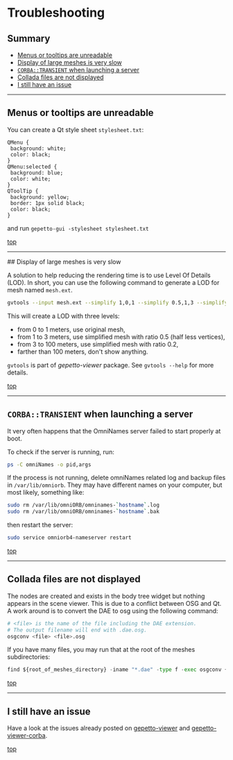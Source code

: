 <link rel="stylesheet" href="qrc:/css/troubleshooting"/>

[gepetto-viewer]:https://github.com/gepetto/gepetto-viewer
[gepetto-viewer-corba]:https://github.com/gepetto/gepetto-viewer-corba

# Troubleshooting

## Summary

  * [Menus or tooltips are unreadable](#menus-or-tooltips-are-unreadable)
  * [Display of large meshes is very slow](#display-of-large-meshes-is-very-slow)
  * [`CORBA::TRANSIENT` when launching a server](#corbatransient-when-launching-a-server)
  * [Collada files are not displayed](#collada-files-are-not-displayed)
  * [I still have an issue](#i-still-have-an-issue)

---

## Menus or tooltips are unreadable

You can create a Qt style sheet `stylesheet.txt`:
```
QMenu {
 background: white;
 color: black;
}
QMenu:selected {
 background: blue;
 color: white;
}
QToolTip {
 background: yellow;
 border: 1px solid black;
 color: black;
}
```
and run `gepetto-gui -stylesheet stylesheet.txt`

[top](#troubleshooting)

---

## Display of large meshes is very slow

A solution to help reducing the rendering time is to use Level Of Details (LOD).
In short, you can use the following command to generate a LOD for mesh named `mesh.ext`.
```sh
gvtools --input mesh.ext --simplify 1,0,1 --simplify 0.5,1,3 --simplify 0.2,3,100 --output mesh.ext.osgb
```
This will create a LOD with three levels:
- from 0 to 1 meters, use original mesh,
- from 1 to 3 meters, use simplified mesh with ratio 0.5 (half less vertices),
- from 3 to 100 meters, use simplified mesh with ratio 0.2,
- farther than 100 meters, don't show anything.

`gvtools` is part of *gepetto-viewer* package.  See `gvtools --help` for more details.

[top](#troubleshooting)

---

## `CORBA::TRANSIENT` when launching a server

It very often happens that the OmniNames server failed to start properly at boot.

To check if the server is running, run:
```bash
ps -C omniNames -o pid,args
```

If the process is not running, delete omniNames related log and backup files in `/var/lib/omniorb`. They may have different names on your computer, but most likely, something like:
```bash
sudo rm /var/lib/omniORB/omninames-`hostname`.log
sudo rm /var/lib/omniORB/omninames-`hostname`.bak
```
then restart the server:
```bash
sudo service omniorb4-nameserver restart
```

[top](#troubleshooting)

---

## Collada files are not displayed

The nodes are created and exists in the body tree widget but nothing appears in the scene viewer. This is due to a conflict between OSG and Qt. A work around is to convert the DAE to osg using the following command:
```bash
# <file> is the name of the file including the DAE extension.
# The output filename will end with .dae.osg.
osgconv <file> <file>.osg
```
If you have many files, you may run that at the root of the meshes subdirectories:
```python
find ${root_of_meshes_directory} -iname "*.dae" -type f -exec osgconv {} {}.osg \;
```

[top](#troubleshooting)

---

## I still have an issue

Have a look at the issues already posted on [gepetto-viewer] and [gepetto-viewer-corba].

[top](#troubleshooting)
